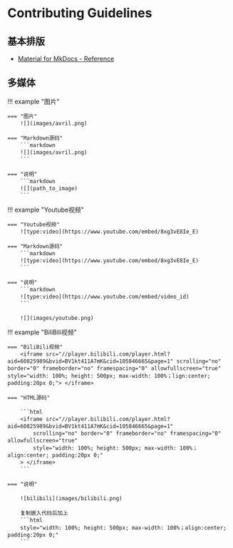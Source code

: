 # Contributing Guidelines

## 基本排版

- [Material for MkDocs - Reference](https://squidfunk.github.io/mkdocs-material/reference/)

## 多媒体

!!! example "图片"

    === "图片"
        ![](images/avril.png)

    === "Markdown源码"
        ```markdown
        ![](images/avril.png)
        ```

    === "说明"
        ```markdown
        ![](path_to_image)
        ```


!!! example "Youtube视频"

    === "Youtube视频"
        ![type:video](https://www.youtube.com/embed/8xg3vE8Ie_E)

    === "Markdown源码"
        ```markdown
        ![type:video](https://www.youtube.com/embed/8xg3vE8Ie_E)
        ```

    === "说明"
        ```markdown
        ![type:video](https://www.youtube.com/embed/video_id)
        ```

        ![](images/youtube.png)


!!! example "BiliBili视频"

    === "BiliBili视频"
        <iframe src="//player.bilibili.com/player.html?aid=60825989&bvid=BV1kt411A7mK&cid=105846665&page=1" scrolling="no" border="0" frameborder="no" framespacing="0" allowfullscreen="true"  style="width: 100%; height: 500px; max-width: 100%；lign:center; padding:20px 0;"> </iframe>

    === "HTML源码"

        ```html
        <iframe src="//player.bilibili.com/player.html?aid=60825989&bvid=BV1kt411A7mK&cid=105846665&page=1"
            scrolling="no" border="0" frameborder="no" framespacing="0" allowfullscreen="true"
            style="width: 100%; height: 500px; max-width: 100%；align:center; padding:20px 0;"
        > </iframe>
        ```

    === "说明"

        ![bilibili](images/bilibili.png)

        复制嵌入代码后加上
        ```html
        style="width: 100%; height: 500px; max-width: 100%；align:center; padding:20px 0;"
        ```
